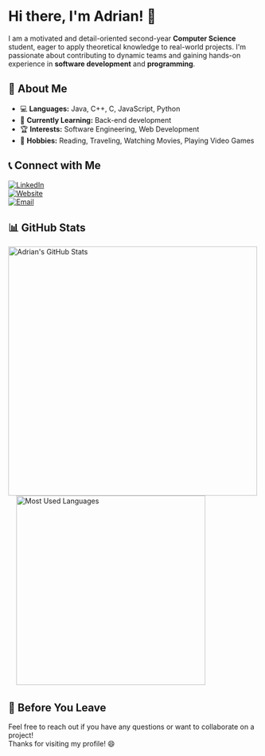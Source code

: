 # Hi there, I'm Adrian! 👋

I am a motivated and detail-oriented second-year **Computer Science** student, eager to apply theoretical knowledge to real-world projects. I'm passionate about contributing to dynamic teams and gaining hands-on experience in **software development** and **programming**.

## 🌟 About Me

- 💻 **Languages:** Java, C++, C, JavaScript, Python  
- 🌱 **Currently Learning:** Back-end development  
- 🏆 **Interests:** Software Engineering, Web Development  
- 🎨 **Hobbies:** Reading, Traveling, Watching Movies, Playing Video Games  

## 📞 Connect with Me

[![LinkedIn](https://img.shields.io/badge/LinkedIn-0077B5?style=for-the-badge&logo=linkedin&logoColor=white)](https://www.linkedin.com/in/adrian-mosnegutu/)  
[![Website](https://img.shields.io/badge/Website-1E90FF?style=for-the-badge&logo=internet-explorer&logoColor=white)](https://adrianmosnegutu.github.io/)  
[![Email](https://img.shields.io/badge/Email-EA4335?style=for-the-badge&logo=gmail&logoColor=white)](mailto:adrianmosnegutuioan@yahoo.com)

## 📊 GitHub Stats

<div>
  <a href="https://github.com/anuraghazra/github-readme-stats.git">
    <img src="https://github-readme-stats.vercel.app/api?username=AdrianMosnegutu&show_icons=true&theme=catppuccin_mocha" alt="Adrian's GitHub Stats" width="500" />
  </a>
  &nbsp;
  &nbsp;
  <a href="https://github.com/anuraghazra/github-readme-stats">
    <img src="https://github-readme-stats.vercel.app/api/top-langs/?username=AdrianMosnegutu&show_icons=true&layout=compact&theme=catppuccin_mocha" alt="Most Used Languages" width="380" />
  </a>
</div>

## 💬 Before You Leave

Feel free to reach out if you have any questions or want to collaborate on a project!  
Thanks for visiting my profile! 😄
